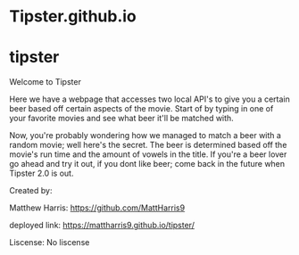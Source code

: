 # Tipster.github.io

# tipster
Welcome
 to Tipster

Here we have a webpage that accesses two local API's to give you a certain beer
based off certain aspects of the movie. Start of by typing in one of your favorite movies
and see what beer it'll be matched with.

Now, you're probably wondering how we managed to match a beer with a random movie; well here's
the secret. The beer is determined based off the movie's run time and the amount of vowels in the title. If you're a beer lover go ahead and try it out, if you dont like beer; come back in the future when Tipster 2.0 is out.

Created by:

Matthew Harris: https://github.com/MattHarris9 

deployed link: https://mattharris9.github.io/tipster/


Liscense:
 No liscense



